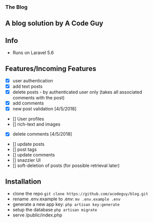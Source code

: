 ### The Blog
## A blog solution by A Code Guy

## Info
- Runs on Laravel 5.6

## Features/Incoming Features
- [x] user authentication
- [x] add text posts
- [x] delete posts - by authenticated user only (takes all associated comments with the post)
- [x] add comments
- [x] new post validation [4/5/2018]
- [] User profiles
- [] rich-text and images
- [x] delete comments [4/5/2018]
- [] update posts
- [] post tags
- [] update comments
- [] snazzier UI
- [] soft-deletion of posts (for possible retrieval later)


## Installation

- clone the repo `git clone https://github.com/acodeguy/blog.git`
- rename .env.example to .env: `mv .env.example .env`
- generate a new app key: `php artisan key:generate`
- setup the database `php artisan migrate`
- serve /public/index.php
